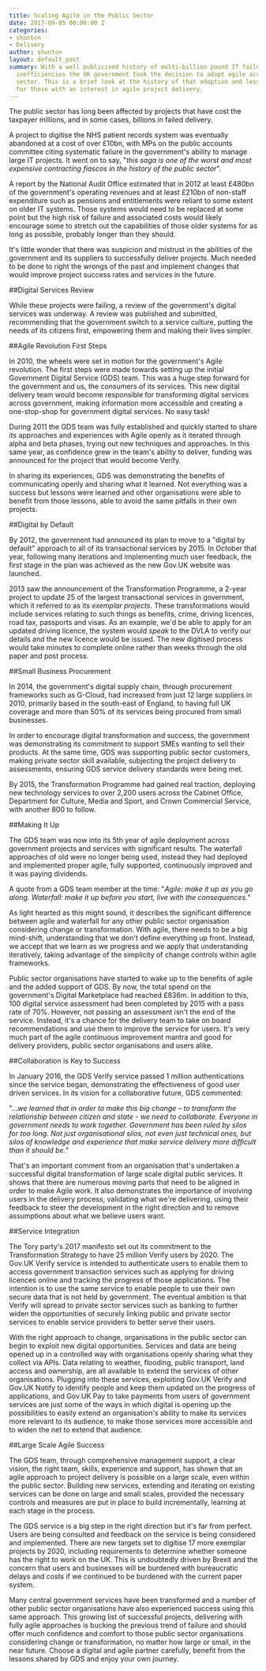 ```yaml
---
title: Scaling Agile in the Public Sector
date: 2017-09-05 00:00:00 Z
categories:
- shunton
- Delivery
author: shunton
layout: default_post
summary: With a well publicised history of multi-billion pound IT failures and operating
  inefficiencies the UK government took the decision to adopt agile across the public
  sector. This is a brief look at the history of that adoption and lessons learned
  for those with an interest in agile project delivery.
---
```


The public sector has long been affected by projects that have cost the taxpayer millions, and in some cases, billions in failed delivery.

A project to digitise the NHS patient records system was eventually abandoned at a cost of over £10bn, with MPs on the public accounts committee citing systematic failure in the government's ability to manage large IT projects. It went on to say, "*this saga is one of the worst and most expensive contracting fiascos in the history of the public sector*".

A report by the National Audit Office estimated that in 2012 at least £480bn of the government's operating revenues and at least £210bn of non-staff expenditure such as pensions and entitlements were reliant to some extent on older IT systems. Those systems would need to be replaced at some point but the high risk of failure and associated costs would likely encourage some to stretch out the capabilities of those older systems for as long as possible, probably longer than they should.

It's little wonder that there was suspicion and mistrust in the abilities of the government and its suppliers to successfully deliver projects. Much needed to be done to right the wrongs of the past and implement changes that would improve project success rates and services in the future.

##Digital Services Review

While these projects were failing, a review of the government's digital services was underway. A review was published and submitted, recommending that the government switch to a service culture, putting the needs of its citizens first, empowering them and making their lives simpler.

##Agile Revolution First Steps

In 2010, the wheels were set in motion for the government's Agile revolution. The first steps were made towards setting up the initial Government Digital Service (GDS) team. This was a huge step forward for the government and us, the consumers of its services. This new digital delivery team would become responsible for transforming digital services across government, making information more accessible and creating a one-stop-shop for government digital services. No easy task!

During 2011 the GDS team was fully established and quickly started to share its approaches and experiences with Agile openly as it iterated through alpha and beta phases, trying out new techniques and approaches. In this same year, as confidence grew in the team's ability to deliver, funding was announced for the project that would become Verify.

In sharing its experiences, GDS was demonstrating the benefits of communicating openly and sharing what it learned. Not everything was a success but lessons were learned and other organisations were able to benefit from those lessons, able to avoid the same pitfalls in their own projects.

##Digital by Default

By 2012, the government had announced its plan to move to a "digital by default" approach to all of its transactional services by 2015. In October that year, following many iterations and implementing much user feedback, the first stage in the plan was achieved as the new Gov.UK website was launched.

2013 saw the announcement of the Transformation Programme, a 2-year project to update 25 of the largest transactional services in government, which it referred to as its *exemplar projects*. These transformations would include services relating to such things as benefits, crime, driving licences, road tax, passports and visas. As an example, we'd be able to apply for an updated driving licence, the system would *speak* to the DVLA to verify our details and the new licence would be issued. The new digitised process would take minutes to complete online rather than weeks through the old paper and post process.

##Small Business Procurement

In 2014, the government's digital supply chain, through procurement frameworks such as G-Cloud, had increased from just 12 large suppliers in 2010, primarily based in the south-east of England, to having full UK coverage and more than 50% of its services being procured from small businesses.

In order to encourage digital transformation and success, the government was demonstrating its commitment to support SMEs wanting to sell their products. At the same time, GDS was supporting public sector customers, making private sector skill available, subjecting the project delivery to assessments, ensuring GDS service delivery standards were being met.

By 2015, the Transformation Programme had gained real traction, deploying new technology services to over 2,200 users across the Cabinet Office, Department for Culture, Media and Sport, and Crown Commercial Service, with another 800 to follow.

##Making It Up

The GDS team was now into its 5th year of agile deployment across government projects and services with significant results. The waterfall approaches of old were no longer being used, instead they had deployed and implemented proper agile, fully supported, continuously improved and it was paying dividends.

A quote from a GDS team member at the time:
"*Agile: make it up as you go along. Waterfall: make it up before you start, live with the consequences.*"

As light hearted as this might sound, it describes the significant difference between agile and waterfall for any other public sector organisation considering change or transformation. With agile, there needs to be a big mind-shift, understanding that we don't define everything up front. Instead, we accept that we learn as we progress and we apply that understanding iteratively, taking advantage of the simplicity of change controls within agile frameworks.

Public sector organisations have started to wake up to the benefits of agile and the added support of GDS. By now, the total spend on the government's Digital Marketplace had reached £836m. In addition to this, 100 digital service assessment had been completed by 2015 with a pass rate of 70%. However, not passing an assessment isn't the end of the service. Instead, it's a chance for the delivery team to take on board recommendations and use them to improve the service for users. It's very much part of the agile continuous improvement mantra and good for delivery providers, public sector organisations and users alike.

##Collaboration is Key to Success

In January 2016, the GDS Verify service passed 1 million authentications since the service began, demonstrating the effectiveness of good user driven services. In its vision for a collaborative future, GDS commented:

"…*we learned that in order to make this big change – to transform the relationship between citizen and state - we need to collaborate. Everyone in government needs to work together. Government has been ruled by silos for too long. Not just organisational silos, not even just technical ones, but silos of knowledge and experience that make service delivery more difficult than it should be.*"

That's an important comment from an organisation that's undertaken a successful digital transformation of large scale digital public services. It shows that there are numerous moving parts that need to be aligned in order to make Agile work. It also demonstrates the importance of involving users in the delivery process, validating what we're delivering, using their feedback to steer the development in the right direction and to remove assumptions about what we believe users want.

##Service Integration

The Tory party's 2017 manifesto set out its commitment to the Transformation Strategy to have 25 million Verify users by 2020. The Gov.UK Verify service is intended to authenticate users to enable them to access government transaction services such as applying for driving licences online and tracking the progress of those applications. The intention is to use the same service to enable people to use their own secure data that is not held by government. The eventual ambition is that Verify will spread to private sector services such as banking to further widen the opportunities of securely linking public and private sector services to enable service providers to better serve their users.

With the right approach to change, organisations in the public sector can begin to exploit new digital opportunities. Services and data are being opened up in a controlled way with organisations openly sharing what they collect via APIs. Data relating to weather, flooding, public transport, land access and ownership, are all available to extend the services of other organisations. Plugging into these services, exploiting Gov.UK Verify and Gov.UK Notify to identify people and keep them updated on the progress of applications, and Gov.UK Pay to take payments from users of government services are just some of the ways in which digital is opening up the possibilities to easily extend an organisation's ability to make its services more relevant to its audience, to make those services more accessible and to widen the net to extend that audience.

##Large Scale Agile Success

The GDS team, through comprehensive management support, a clear vision, the right team, skills, experience and support, has shown that an agile approach to project delivery is possible on a large scale, even within the public sector. Building new services, extending and iterating on existing services can be done on large and small scales, provided the necessary controls and measures are put in place to build incrementally, learning at each stage in the process.

The GDS service is a big step in the right direction but it's far from perfect. Users are being consulted and feedback on the service is being considered and implemented. There are new targets set to digitise 17 more exemplar projects by 2020, including requirements to determine whether someone has the right to work on the UK. This is undoubtedly driven by Brexit and the concern that users and businesses will be burdened with bureaucratic delays and costs if we continued to be burdened with the current paper system.

Many central government services have been transformed and a number of other public sector organisations have also experienced success using this same approach. This growing list of successful projects, delivering with fully agile approaches is bucking the previous trend of failure and should offer much confidence and comfort to those public sector organisations considering change or transformation, no matter how large or small, in the near future. Choose a digital and agile partner carefully, benefit from the lessons shared by GDS and enjoy your own journey.
